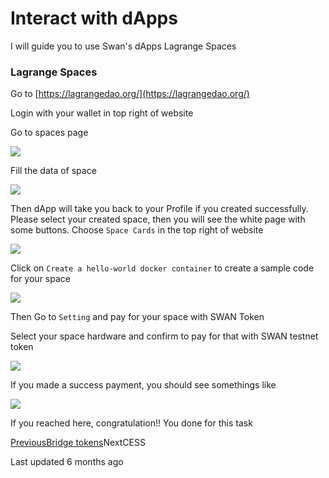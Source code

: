# Interact with dApps

I will guide you to use Swan's dApps Lagrange Spaces

### Lagrange Spaces <a href="#lagrange-spaces" id="lagrange-spaces"></a>

Go to [https://lagrangedao.org/](https://lagrangedao.org/)

Login with your wallet in top right of website

Go to spaces page

![](https://docs.daningyn.xyz/\~gitbook/image?url=https%3A%2F%2F3757123888-files.gitbook.io%2F%7E%2Ffiles%2Fv0%2Fb%2Fgitbook-x-prod.appspot.com%2Fo%2Fspaces%252Ff9qd7vpO0PsmY4EQvGgS%252Fuploads%252FOnyudDl4OcNqULpbRxjC%252FScreenshot%25202024-02-26%2520at%252015.50.05.png%3Falt%3Dmedia%26token%3D74a2a50b-c144-48ab-8a95-73327f3ffdc5\&width=768\&dpr=4\&quality=100\&sign=564d51e2\&sv=1)

Fill the data of space

![](https://docs.daningyn.xyz/\~gitbook/image?url=https%3A%2F%2F3757123888-files.gitbook.io%2F%7E%2Ffiles%2Fv0%2Fb%2Fgitbook-x-prod.appspot.com%2Fo%2Fspaces%252Ff9qd7vpO0PsmY4EQvGgS%252Fuploads%252F8gz7flgFLtr7n5tYyoof%252FScreenshot%25202024-02-26%2520at%252015.53.05.png%3Falt%3Dmedia%26token%3Daa22d5db-3e5e-4f56-9890-8af38385c0cf\&width=768\&dpr=4\&quality=100\&sign=f66d27ad\&sv=1)

Then dApp will take you back to your Profile if you created successfully. Please select your created space, then you will see the white page with some buttons. Choose `Space Cards` in the top right of website

![](https://docs.daningyn.xyz/\~gitbook/image?url=https%3A%2F%2F3757123888-files.gitbook.io%2F%7E%2Ffiles%2Fv0%2Fb%2Fgitbook-x-prod.appspot.com%2Fo%2Fspaces%252Ff9qd7vpO0PsmY4EQvGgS%252Fuploads%252FCoqZKAac6tmdC66BCxzs%252FScreenshot%25202024-02-26%2520at%252015.55.54.png%3Falt%3Dmedia%26token%3D298e84c7-3432-4fd7-8972-a8364c298bf8\&width=768\&dpr=4\&quality=100\&sign=35ac526e\&sv=1)

Click on `Create a hello-world docker container` to create a sample code for your space

![](https://docs.daningyn.xyz/\~gitbook/image?url=https%3A%2F%2F3757123888-files.gitbook.io%2F%7E%2Ffiles%2Fv0%2Fb%2Fgitbook-x-prod.appspot.com%2Fo%2Fspaces%252Ff9qd7vpO0PsmY4EQvGgS%252Fuploads%252FiTLhFVL7AMW2KmR5Uagl%252FScreenshot%25202024-02-26%2520at%252015.57.36.png%3Falt%3Dmedia%26token%3D610f142b-71e9-48ad-bff5-41b346b160ee\&width=768\&dpr=4\&quality=100\&sign=e1ea8fd6\&sv=1)

Then Go to `Setting` and pay for your space with SWAN Token

Select your space hardware and confirm to pay for that with SWAN testnet token

![](https://docs.daningyn.xyz/\~gitbook/image?url=https%3A%2F%2F3757123888-files.gitbook.io%2F%7E%2Ffiles%2Fv0%2Fb%2Fgitbook-x-prod.appspot.com%2Fo%2Fspaces%252Ff9qd7vpO0PsmY4EQvGgS%252Fuploads%252FbcvhaKkTSRmToN8eDPwi%252FScreenshot%25202024-02-26%2520at%252015.59.08.png%3Falt%3Dmedia%26token%3D7d4b266e-7d7c-44f3-9049-057116f8f653\&width=768\&dpr=4\&quality=100\&sign=fef29d31\&sv=1)

If you made a success payment, you should see somethings like

![](https://docs.daningyn.xyz/\~gitbook/image?url=https%3A%2F%2F3757123888-files.gitbook.io%2F%7E%2Ffiles%2Fv0%2Fb%2Fgitbook-x-prod.appspot.com%2Fo%2Fspaces%252Ff9qd7vpO0PsmY4EQvGgS%252Fuploads%252FoehwDITD4N9TgoFHqczv%252FScreenshot%25202024-02-26%2520at%252016.02.34.png%3Falt%3Dmedia%26token%3Da1c3b20a-053f-42e1-b45e-e5f6340480d4\&width=768\&dpr=4\&quality=100\&sign=55817d8e\&sv=1)

If you reached here, congratulation!! You done for this task

[PreviousBridge tokens](broken-reference)NextCESS

Last updated 6 months ago
